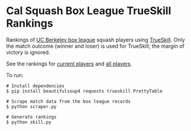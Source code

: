 # Cal Squash Box League TrueSkill Rankings

Rankings of [UC Berkeley box league](http://www.calsquash.com/boxleague/s4.php?file=current.players) squash players using [TrueSkill](http://trueskill.org/). Only the match outcome (winner and loser) is used for TrueSkill; the margin of victory is ignored.

See the rankings for [current players](rankings-current.md) and [all players](rankings-all.md).

To run:

```shell
# Install dependencies
$ pip install beautifulsoup4 requests trueskill PrettyTable

# Scrape match data from the box league records
$ python scraper.py

# Generate rankings
$ python skill.py
```
